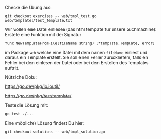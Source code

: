 Checke die Übung aus:

    git checkout exercises -- web/tmpl_test.go web/templates/test_template.txt

Wir wollen eine Datei einlesen (das html template für unsere Suchmachine):
Erstelle eine Funktion mit der Signatur

    func NewTemplateFromFile(fileName string) (*template.Template, error)

im Package `web` welche eine Datei mit dem namen `fileName` einliest und daraus ein Template erstellt.
Sie soll einen Fehler zurückliefern, falls ein Fehler bei dem einlesen der Datei
oder bei dem Erstellen des Templates auftritt.

Nützliche Doku:

https://go.dev/pkg/io/ioutil/

https://go.dev/pkg/text/template/

Teste die Lösung mit:

    go test ./...

Eine (mögliche) Lösung findest Du hier:

    git checkout solutions -- web/tmpl_solution.go
